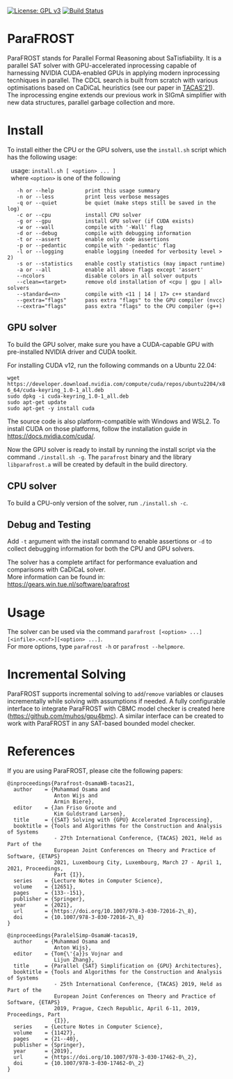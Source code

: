 [![License: GPL v3](https://img.shields.io/badge/License-GPLv3-blue.svg)](https://www.gnu.org/licenses/gpl-3.0)
[![Build Status](https://app.travis-ci.com/muhos/ParaFROST.svg?branch=master)](https://app.travis-ci.com/muhos/ParaFROST)
# ParaFROST
ParaFROST stands for Parallel Formal Reasoning about SaTisfiability. 
It is a parallel SAT solver with GPU-accelerated inprocessing capable of harnessing NVIDIA CUDA-enabled GPUs in applying modern inprocessing tecnhiques in parallel. 
The CDCL search is built from scratch with various optimisations based on CaDiCaL heuristics (see our paper in [TACAS'21](https://gears.win.tue.nl/papers/parafrost_gpu.pdf)).
The inprocessing engine extends our previous work in SIGmA simplifier with new data structures, parallel garbage collection and more.

# Install

To install either the CPU or the GPU solvers, use the `install.sh` script which has the following usage:


&nbsp; usage: `install.sh [ <option> ... ]`<br>
&nbsp; where `<option>` is one of the following

       -h or --help          print this usage summary
       -n or --less          print less verbose messages
       -q or --quiet         be quiet (make steps still be saved in the log)
       -c or --cpu           install CPU solver
       -g or --gpu           install GPU solver (if CUDA exists)
       -w or --wall          compile with '-Wall' flag
       -d or --debug         compile with debugging information
       -t or --assert        enable only code assertions
       -p or --pedantic      compile with '-pedantic' flag
       -l or --logging       enable logging (needed for verbosity level > 2)
       -s or --statistics    enable costly statistics (may impact runtime)
       -a or --all           enable all above flags except 'assert'
	   --ncolors             disable colors in all solver outputs
       --clean=<target>      remove old installation of <cpu | gpu | all> solvers
       --standard=<n>        compile with <11 | 14 | 17> c++ standard
       --gextra="flags"      pass extra "flags" to the GPU compiler (nvcc)
	   --cextra="flags"      pass extra "flags" to the CPU compiler (g++)


## GPU solver
To build the GPU solver, make sure you have a CUDA-capable GPU with pre-installed NVIDIA driver and CUDA toolkit.

For installing CUDA v12, run the following commands on a Ubuntu 22.04:<br>

`wget https://developer.download.nvidia.com/compute/cuda/repos/ubuntu2204/x86_64/cuda-keyring_1.0-1_all.deb`<br>
`sudo dpkg -i cuda-keyring_1.0-1_all.deb`<br>
`sudo apt-get update`<br>
`sudo apt-get -y install cuda`<br>

The source code is also platform-compatible with Windows and WSL2. To install CUDA on those platforms, follow the
installation guide in https://docs.nvidia.com/cuda/.

Now the GPU solver is ready to install by running the install script via the command `./install.sh -g`. 
The `parafrost` binary and the library `libparafrost.a` will be created by default in the build directory.<br>

## CPU solver
To build a CPU-only version of the solver, run `./install.sh -c`.<br>

## Debug and Testing
Add `-t` argument with the install command to enable assertions or `-d` to collect debugging information for both the CPU and GPU solvers.<br>

The solver has a complete artifact for performance evaluation and comparisons with CaDiCaL solver.<br>
More information can be found in: https://gears.win.tue.nl/software/parafrost <br>

# Usage
The solver can be used via the command `parafrost [<option> ...][<infile>.<cnf>][<option> ...]`.<br>
For more options, type `parafrost -h` or `parafrost --helpmore`.

# Incremental Solving
ParaFROST supports incremental solving to `add`/`remove` variables or clauses incrementally while solving with assumptions if needed. A fully configurable interface to integrate ParaFROST with CBMC model checker is created here (https://github.com/muhos/gpu4bmc). A similar interface can be created to work with ParaFROST in any SAT-based bounded model checker.

# References
If you are using ParaFROST, please cite the following papers:

```
@inproceedings{Parafrost-OsamaWB-tacas21,
  author    = {Muhammad Osama and
               Anton Wijs and
               Armin Biere},
  editor    = {Jan Friso Groote and
               Kim Guldstrand Larsen},
  title     = {{SAT} Solving with {GPU} Accelerated Inprocessing},
  booktitle = {Tools and Algorithms for the Construction and Analysis of Systems
               - 27th International Conference, {TACAS} 2021, Held as Part of the
               European Joint Conferences on Theory and Practice of Software, {ETAPS}
               2021, Luxembourg City, Luxembourg, March 27 - April 1, 2021, Proceedings,
               Part {I}},
  series    = {Lecture Notes in Computer Science},
  volume    = {12651},
  pages     = {133--151},
  publisher = {Springer},
  year      = {2021},
  url       = {https://doi.org/10.1007/978-3-030-72016-2\_8},
  doi       = {10.1007/978-3-030-72016-2\_8}
}
```
```
@inproceedings{ParalelSimp-OsamaW-tacas19,
  author    = {Muhammad Osama and
               Anton Wijs},
  editor    = {Tom{\'{a}}s Vojnar and
               Lijun Zhang},
  title     = {Parallel {SAT} Simplification on {GPU} Architectures},
  booktitle = {Tools and Algorithms for the Construction and Analysis of Systems
               - 25th International Conference, {TACAS} 2019, Held as Part of the
               European Joint Conferences on Theory and Practice of Software, {ETAPS}
               2019, Prague, Czech Republic, April 6-11, 2019, Proceedings, Part
               {I}},
  series    = {Lecture Notes in Computer Science},
  volume    = {11427},
  pages     = {21--40},
  publisher = {Springer},
  year      = {2019},
  url       = {https://doi.org/10.1007/978-3-030-17462-0\_2},
  doi       = {10.1007/978-3-030-17462-0\_2}
}
```
